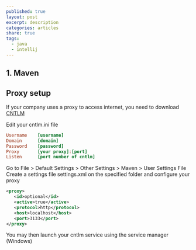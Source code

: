 ```yaml
---
published: true
layout: post
excerpt: description
categories: articles
share: true
tags:
  - java
  - intellij
---
```

## 1. Maven

## Proxy setup

If your company uses a proxy to access internet, you need to download [CNTLM](http://cntlm.sourceforge.net/) 

Edit your cntlm.ini file
```ini
Username    [username]
Domain      [domain]
Password    [password]
Proxy       [your proxy]:[port]
Listen      [port number of cntlm]
```

Go to File > Default Settings > Other Settings > Maven > User Settings File
Create a settings file settings.xml on the specified folder and configure your proxy

```xml
<proxy>
   <id>optional</id>
   <active>true</active>
   <protocol>http</protocol>
   <host>localhost</host>
   <port>3133</port>
</proxy>
```

You may then launch your cntlm service using the service manager (Windows)

